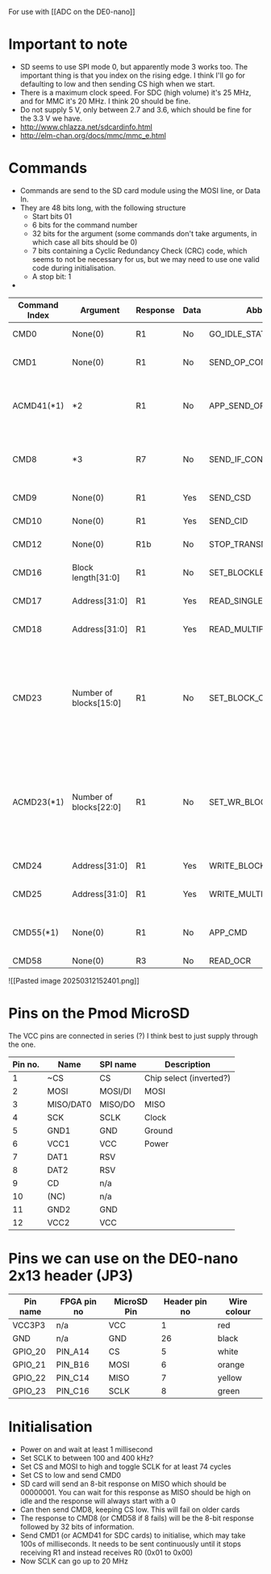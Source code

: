 For use with [[ADC on the DE0-nano]]
# Important to note
- SD seems to use SPI mode 0, but apparently mode 3 works too. The important thing is that you index on the rising edge. I think I'll go for defaulting to low and then sending CS high when we start.
- There is a maximum clock speed. For SDC (high volume) it's 25 MHz, and for MMC it's 20 MHz. I think 20 should be fine.
- Do not supply 5 V, only between 2.7 and 3.6, which should be fine for the 3.3 V we have.
- http://www.chlazza.net/sdcardinfo.html
- http://elm-chan.org/docs/mmc/mmc_e.html

# Commands
- Commands are send to the SD card module using the MOSI line, or Data In. 
- They are 48 bits long, with the following structure
	- Start bits 01
	- 6 bits for the command number
	- 32 bits for the argument (some commands don't take arguments, in which case all bits should be 0)
	- 7 bits containing a Cyclic Redundancy Check (CRC) code, which seems to not be necessary for us, but we may need to use one valid code during initialisation.
	- A stop bit: 1
- 

| Command  <br>Index                                                                                                                                                        | Argument                    | Response | Data | Abbreviation             | Description                                                                                      |
| ------------------------------------------------------------------------------------------------------------------------------------------------------------------------- | --------------------------- | -------- | ---- | ------------------------ | ------------------------------------------------------------------------------------------------ |
| CMD0                                                                                                                                                                      | None(0)                     | R1       | No   | GO_IDLE_STATE            | Software reset.                                                                                  |
| CMD1                                                                                                                                                                      | None(0)                     | R1       | No   | SEND_OP_COND             | Initiate initialization process.                                                                 |
| ACMD41(*1)                                                                                                                                                                | *2                          | R1       | No   | APP_SEND_OP_COND         | For only SDC. Initiate initialization process.                                                   |
| CMD8                                                                                                                                                                      | *3                          | R7       | No   | SEND_IF_COND             | For only SDC V2. Check voltage range.                                                            |
| CMD9                                                                                                                                                                      | None(0)                     | R1       | Yes  | SEND_CSD                 | Read CSD register.                                                                               |
| CMD10                                                                                                                                                                     | None(0)                     | R1       | Yes  | SEND_CID                 | Read CID register.                                                                               |
| CMD12                                                                                                                                                                     | None(0)                     | R1b      | No   | STOP_TRANSMISSION        | Stop to read data.                                                                               |
| CMD16                                                                                                                                                                     | Block  <br>length[31:0]     | R1       | No   | SET_BLOCKLEN             | Change R/W block size.                                                                           |
| CMD17                                                                                                                                                                     | Address[31:0]               | R1       | Yes  | READ_SINGLE_BLOCK        | Read a block.                                                                                    |
| CMD18                                                                                                                                                                     | Address[31:0]               | R1       | Yes  | READ_MULTIPLE_BLOCK      | Read multiple blocks.                                                                            |
| CMD23                                                                                                                                                                     | Number of  <br>blocks[15:0] | R1       | No   | SET_BLOCK_COUNT          | For only MMC. Define number of blocks to transfer  <br>with next multi-block read/write command. |
| ACMD23(*1)                                                                                                                                                                | Number of  <br>blocks[22:0] | R1       | No   | SET_WR_BLOCK_ERASE_COUNT | For only SDC. Define number of blocks to pre-erase  <br>with next multi-block write command.     |
| CMD24                                                                                                                                                                     | Address[31:0]               | R1       | Yes  | WRITE_BLOCK              | Write a block.                                                                                   |
| CMD25                                                                                                                                                                     | Address[31:0]               | R1       | Yes  | WRITE_MULTIPLE_BLOCK     | Write multiple blocks.                                                                           |
| CMD55(*1)                                                                                                                                                                 | None(0)                     | R1       | No   | APP_CMD                  | Leading command of ACMD<n> command.                                                              |
| CMD58                                                                                                                                                                     | None(0)                     | R3       | No   | READ_OCR                 | Read OCR.                                                                                        |








![[Pasted image 20250312152401.png]]




# Pins on the Pmod MicroSD
The VCC pins are connected in series (?) I think best to just supply through the one.

| Pin no. | Name      | SPI name | Description             |
| ------- | --------- | -------- | ----------------------- |
| 1       | ~CS       | CS       | Chip select (inverted?) |
| 2       | MOSI      | MOSI/DI  | MOSI                    |
| 3       | MISO/DAT0 | MISO/DO  | MISO                    |
| 4       | SCK       | SCLK     | Clock                   |
| 5       | GND1      | GND      | Ground                  |
| 6       | VCC1      | VCC      | Power                   |
| 7       | DAT1      | RSV      |                         |
| 8       | DAT2      | RSV      |                         |
| 9       | CD        | n/a      |                         |
| 10      | (NC)      | n/a      |                         |
| 11      | GND2      | GND      |                         |
| 12      | VCC2      | VCC      |                         |

# Pins we can use on the DE0-nano 2x13 header (JP3)

| Pin name | FPGA pin no | MicroSD Pin | Header pin no | Wire colour |
| -------- | ----------- | ----------- | ------------- | ----------- |
| VCC3P3   | n/a         | VCC         | 1             | red         |
| GND      | n/a         | GND         | 26            | black       |
| GPIO_20  | PIN_A14     | CS          | 5             | white       |
| GPIO_21  | PIN_B16     | MOSI        | 6             | orange      |
| GPIO_22  | PIN_C14     | MISO        | 7             | yellow      |
| GPIO_23  | PIN_C16     | SCLK        | 8             | green       |



# Initialisation
- Power on and wait at least 1 millisecond
- Set SCLK to between 100 and 400 kHz?
- Set CS and MOSI to high and toggle SCLK for at least 74 cycles
- Set CS to low and send CMD0
- SD card will send an 8-bit response on MISO which should be 00000001. You can wait for this response as MISO should be high on idle and the response will always start with a 0
- Can then send CMD8, keeping CS low. This will fail on older cards
- The response to CMD8 (or CMD58 if 8 fails) will be the 8-bit response followed by 32 bits of information.
- Send CMD1 (or ACMD41 for SDC cards) to initialise, which may take 100s of milliseconds. It needs to be sent continuously until it stops receiving R1 and instead receives R0 (0x01 to 0x00)
- Now SCLK can go up to 20 MHz